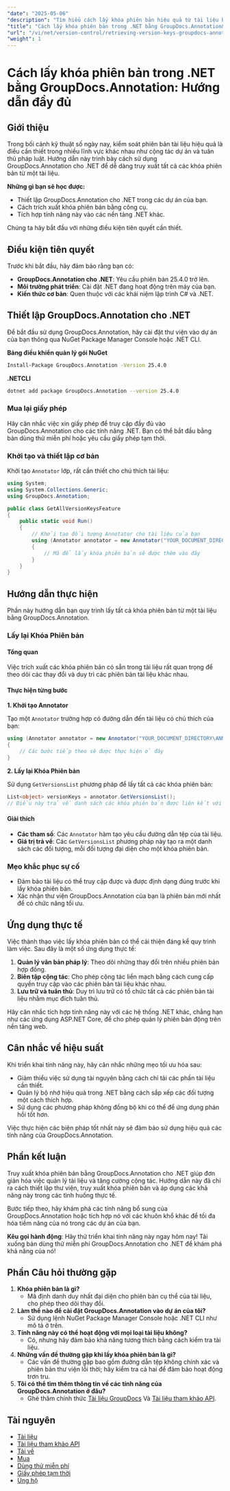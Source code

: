 ```yaml
---
"date": "2025-05-06"
"description": "Tìm hiểu cách lấy khóa phiên bản hiệu quả từ tài liệu bằng GroupDocs.Annotation cho .NET. Nâng cao khả năng quản lý tài liệu và cộng tác với hướng dẫn từng bước này."
"title": "Cách lấy khóa phiên bản trong .NET bằng GroupDocs.Annotation&#58; Hướng dẫn đầy đủ"
"url": "/vi/net/version-control/retrieving-version-keys-groupdocs-annotation-dotnet/"
"weight": 1
---
```


# Cách lấy khóa phiên bản trong .NET bằng GroupDocs.Annotation: Hướng dẫn đầy đủ

## Giới thiệu

Trong bối cảnh kỹ thuật số ngày nay, kiểm soát phiên bản tài liệu hiệu quả là điều cần thiết trong nhiều lĩnh vực khác nhau như cộng tác dự án và tuân thủ pháp luật. Hướng dẫn này trình bày cách sử dụng GroupDocs.Annotation cho .NET để dễ dàng truy xuất tất cả các khóa phiên bản từ một tài liệu.

**Những gì bạn sẽ học được:**
- Thiết lập GroupDocs.Annotation cho .NET trong các dự án của bạn.
- Cách trích xuất khóa phiên bản bằng công cụ.
- Tích hợp tính năng này vào các nền tảng .NET khác.

Chúng ta hãy bắt đầu với những điều kiện tiên quyết cần thiết.

## Điều kiện tiên quyết

Trước khi bắt đầu, hãy đảm bảo rằng bạn có:
- **GroupDocs.Annotation cho .NET**: Yêu cầu phiên bản 25.4.0 trở lên.
- **Môi trường phát triển**: Cài đặt .NET đang hoạt động trên máy của bạn.
- **Kiến thức cơ bản**: Quen thuộc với các khái niệm lập trình C# và .NET.

## Thiết lập GroupDocs.Annotation cho .NET

Để bắt đầu sử dụng GroupDocs.Annotation, hãy cài đặt thư viện vào dự án của bạn thông qua NuGet Package Manager Console hoặc .NET CLI.

**Bảng điều khiển quản lý gói NuGet**
```bash
Install-Package GroupDocs.Annotation -Version 25.4.0
```

**.NETCLI**
```bash
dotnet add package GroupDocs.Annotation --version 25.4.0
```

### Mua lại giấy phép

Hãy cân nhắc việc xin giấy phép để truy cập đầy đủ vào GroupDocs.Annotation cho các tính năng .NET. Bạn có thể bắt đầu bằng bản dùng thử miễn phí hoặc yêu cầu giấy phép tạm thời.

### Khởi tạo và thiết lập cơ bản

Khởi tạo `Annotator` lớp, rất cần thiết cho chú thích tài liệu:

```csharp
using System;
using System.Collections.Generic;
using GroupDocs.Annotation;

public class GetAllVersionKeysFeature
{
    public static void Run()
    {
        // Khởi tạo đối tượng Annotator cho tài liệu của bạn
        using (Annotator annotator = new Annotator("YOUR_DOCUMENT_DIRECTORY\ANNOTATED_WITH_VERSIONS"))
        {
            // Mã để lấy khóa phiên bản sẽ được thêm vào đây
        }
    }
}
```

## Hướng dẫn thực hiện

Phần này hướng dẫn bạn quy trình lấy tất cả khóa phiên bản từ một tài liệu bằng GroupDocs.Annotation.

### Lấy lại Khóa Phiên bản

#### Tổng quan

Việc trích xuất các khóa phiên bản có sẵn trong tài liệu rất quan trọng để theo dõi các thay đổi và duy trì các phiên bản tài liệu khác nhau.

#### Thực hiện từng bước

**1. Khởi tạo Annotator**

Tạo một `Annotator` trường hợp có đường dẫn đến tài liệu có chú thích của bạn:

```csharp
using (Annotator annotator = new Annotator("YOUR_DOCUMENT_DIRECTORY\ANNOTATED_WITH_VERSIONS"))
{
    // Các bước tiếp theo sẽ được thực hiện ở đây
}
```

**2. Lấy lại Khóa Phiên bản**

Sử dụng `GetVersionsList` phương pháp để lấy tất cả các khóa phiên bản:

```csharp
List<object> versionKeys = annotator.GetVersionsList();
// Điều này trả về danh sách các khóa phiên bản được liên kết với tài liệu của bạn
```

#### Giải thích
- **Các tham số**: Các `Annotator` hàm tạo yêu cầu đường dẫn tệp của tài liệu.
- **Giá trị trả về**: Các `GetVersionsList` phương pháp này tạo ra một danh sách các đối tượng, mỗi đối tượng đại diện cho một khóa phiên bản.

### Mẹo khắc phục sự cố

- Đảm bảo tài liệu có thể truy cập được và được định dạng đúng trước khi lấy khóa phiên bản.
- Xác nhận thư viện GroupDocs.Annotation của bạn là phiên bản mới nhất để có chức năng tối ưu.

## Ứng dụng thực tế

Việc thành thạo việc lấy khóa phiên bản có thể cải thiện đáng kể quy trình làm việc. Sau đây là một số ứng dụng thực tế:

1. **Quản lý văn bản pháp lý**: Theo dõi những thay đổi trên nhiều phiên bản hợp đồng.
2. **Biên tập cộng tác**: Cho phép cộng tác liền mạch bằng cách cung cấp quyền truy cập vào các phiên bản tài liệu khác nhau.
3. **Lưu trữ và tuân thủ**: Duy trì lưu trữ có tổ chức tất cả các phiên bản tài liệu nhằm mục đích tuân thủ.

Hãy cân nhắc tích hợp tính năng này với các hệ thống .NET khác, chẳng hạn như các ứng dụng ASP.NET Core, để cho phép quản lý phiên bản động trên nền tảng web.

## Cân nhắc về hiệu suất

Khi triển khai tính năng này, hãy cân nhắc những mẹo tối ưu hóa sau:

- Giảm thiểu việc sử dụng tài nguyên bằng cách chỉ tải các phần tài liệu cần thiết.
- Quản lý bộ nhớ hiệu quả trong .NET bằng cách sắp xếp các đối tượng một cách thích hợp.
- Sử dụng các phương pháp không đồng bộ khi có thể để ứng dụng phản hồi tốt hơn.

Việc thực hiện các biện pháp tốt nhất này sẽ đảm bảo sử dụng hiệu quả các tính năng của GroupDocs.Annotation.

## Phần kết luận

Truy xuất khóa phiên bản bằng GroupDocs.Annotation cho .NET giúp đơn giản hóa việc quản lý tài liệu và tăng cường cộng tác. Hướng dẫn này đã chỉ ra cách thiết lập thư viện, truy xuất khóa phiên bản và áp dụng các khả năng này trong các tình huống thực tế.

Bước tiếp theo, hãy khám phá các tính năng bổ sung của GroupDocs.Annotation hoặc tích hợp nó với các khuôn khổ khác để tối đa hóa tiềm năng của nó trong các dự án của bạn.

**Kêu gọi hành động**: Hãy thử triển khai tính năng này ngay hôm nay! Tải xuống bản dùng thử miễn phí GroupDocs.Annotation cho .NET để khám phá khả năng của nó!

## Phần Câu hỏi thường gặp

1. **Khóa phiên bản là gì?**
   - Mã định danh duy nhất đại diện cho phiên bản cụ thể của tài liệu, cho phép theo dõi thay đổi.
2. **Làm thế nào để cài đặt GroupDocs.Annotation vào dự án của tôi?**
   - Sử dụng lệnh NuGet Package Manager Console hoặc .NET CLI như mô tả ở trên.
3. **Tính năng này có thể hoạt động với mọi loại tài liệu không?**
   - Có, nhưng hãy đảm bảo khả năng tương thích bằng cách kiểm tra tài liệu.
4. **Những vấn đề thường gặp khi lấy khóa phiên bản là gì?**
   - Các vấn đề thường gặp bao gồm đường dẫn tệp không chính xác và phiên bản thư viện lỗi thời; hãy kiểm tra cả hai để đảm bảo hoạt động trơn tru.
5. **Tôi có thể tìm thêm thông tin về các tính năng của GroupDocs.Annotation ở đâu?**
   - Ghé thăm chính thức [Tài liệu GroupDocs](https://docs.groupdocs.com/annotation/net/) Và [Tài liệu tham khảo API](https://reference.groupdocs.com/annotation/net/).

## Tài nguyên
- [Tài liệu](https://docs.groupdocs.com/annotation/net/)
- [Tài liệu tham khảo API](https://reference.groupdocs.com/annotation/net/)
- [Tải về](https://releases.groupdocs.com/annotation/net/)
- [Mua](https://purchase.groupdocs.com/buy)
- [Dùng thử miễn phí](https://releases.groupdocs.com/annotation/net/)
- [Giấy phép tạm thời](https://purchase.groupdocs.com/temporary-license/)
- [Ủng hộ](https://forum.groupdocs.com/c/annotation/)